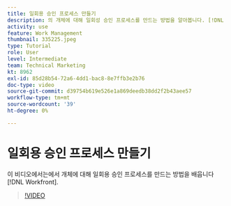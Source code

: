 ```yaml
---
title: 일회용 승인 프로세스 만들기
description: 의 개체에 대해 일회성 승인 프로세스를 만드는 방법을 알아봅니다. [!DNL  Workfront].
activity: use
feature: Work Management
thumbnail: 335225.jpeg
type: Tutorial
role: User
level: Intermediate
team: Technical Marketing
kt: 8962
exl-id: 85d28b54-72a6-4dd1-bac8-8e7ffb3e2b76
doc-type: video
source-git-commit: d39754b619e526e1a869deedb38dd2f2b43aee57
workflow-type: tm+mt
source-wordcount: '39'
ht-degree: 0%

---
```


# 일회용 승인 프로세스 만들기

이 비디오에서는에서 개체에 대해 일회용 승인 프로세스를 만드는 방법을 배웁니다 [!DNL  Workfront].

>[!VIDEO](https://video.tv.adobe.com/v/335225/?quality=12)

<!---
learn more URLS
Approval process overview
--->
